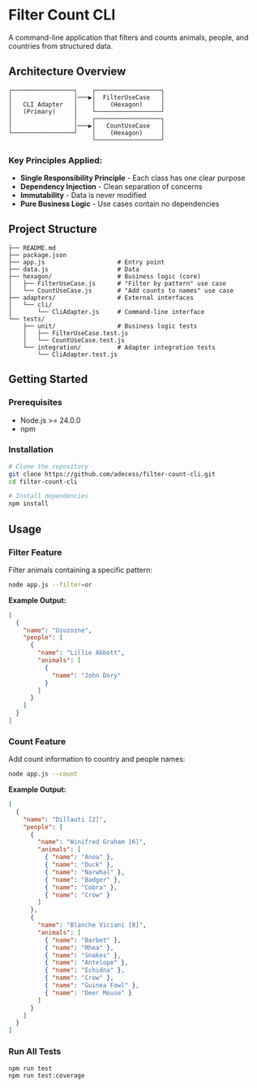 # Filter Count CLI

A command-line application that filters and counts animals, people, and countries from structured data.

## Architecture Overview

```
┌─────────────────┐    ┌──────────────────┐
│                 │───▶│  FilterUseCase   │
│   CLI Adapter   │    │    (Hexagon)     │
│   (Primary)     │    └──────────────────┘
│                 │    ┌──────────────────┐
│                 │───▶│   CountUseCase   │
└─────────────────┘    │    (Hexagon)     │
                       └──────────────────┘
```

### Key Principles Applied:

- **Single Responsibility Principle** - Each class has one clear purpose
- **Dependency Injection** - Clean separation of concerns
- **Immutability** - Data is never modified
- **Pure Business Logic** - Use cases contain no dependencies

## Project Structure

```
├── README.md
├── package.json
├── app.js                    # Entry point
├── data.js                   # Data
├── hexagon/                  # Business logic (core)
│   ├── FilterUseCase.js      # "Filter by pattern" use case
│   └── CountUseCase.js       # "Add counts to names" use case
├── adapters/                 # External interfaces
│   └── cli/
│       └── CliAdapter.js     # Command-line interface
└── tests/
    ├── unit/                 # Business logic tests
    │   ├── FilterUseCase.test.js
    │   └── CountUseCase.test.js
    └── integration/          # Adapter integration tests
        └── CliAdapter.test.js
```

## Getting Started

### Prerequisites

- Node.js >= 24.0.0
- npm

### Installation

```bash
# Clone the repository
git clone https://github.com/adecess/filter-count-cli.git
cd filter-count-cli

# Install dependencies
npm install
```

## Usage

### Filter Feature

Filter animals containing a specific pattern:

```bash
node app.js --filter=or
```

**Example Output:**

```json
[
  {
    "name": "Uzuzozne",
    "people": [
      {
        "name": "Lillie Abbott",
        "animals": [
          {
            "name": "John Dory"
          }
        ]
      }
    ]
  }
]
```

### Count Feature

Add count information to country and people names:

```bash
node app.js --count
```

**Example Output:**

```json
[
  {
    "name": "Dillauti [2]",
    "people": [
      {
        "name": "Winifred Graham [6]",
        "animals": [
          { "name": "Anoa" },
          { "name": "Duck" },
          { "name": "Narwhal" },
          { "name": "Badger" },
          { "name": "Cobra" },
          { "name": "Crow" }
        ]
      },
      {
        "name": "Blanche Viciani [8]",
        "animals": [
          { "name": "Barbet" },
          { "name": "Rhea" },
          { "name": "Snakes" },
          { "name": "Antelope" },
          { "name": "Echidna" },
          { "name": "Crow" },
          { "name": "Guinea Fowl" },
          { "name": "Deer Mouse" }
        ]
      }
    ]
  }
]
```

### Run All Tests

```bash
npm run test
npm run test:coverage
```
